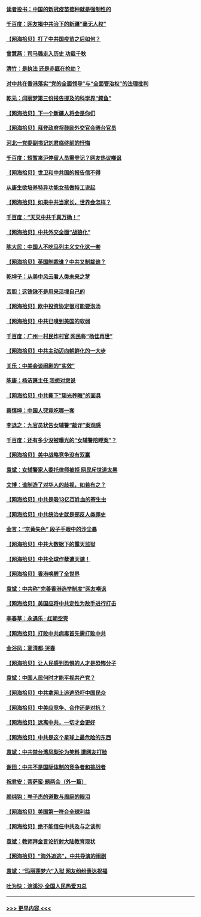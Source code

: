 #### [读者投书：中国的新冠疫苗接种就是强制性的](../pages/nsc993/n12859932.md?t=04062302) 
#### [千百度：网友揭中共治下的新疆“毫无人权”](../pages/nsc993/n12858385.md?t=04062302) 
#### [【网海拾贝】打了中共国疫苗之后如何？](../pages/nsc993/n12857866.md?t=04062302) 
#### [曾慧燕：司马璐走入历史 功载千秋](../pages/nsc993/n12856996.md?t=04062302) 
#### [清竹：是执法 还是赤匪在抢劫？](../pages/nsc993/n12856952.md?t=04062302) 
#### [对中共在香港落实“党的全面领导”与“全面管治权”的法理批判](../pages/nsc993/n12856929.md?t=04062302) 
#### [乾元：闫丽梦第三份报告提及的科学界“鳄鱼”](../pages/nsc993/n12855985.md?t=04062302) 
#### [【网海拾贝】下一个新疆人将会是你们](../pages/nsc993/n12855864.md?t=04062302) 
#### [【网海拾贝】拜登政府将鼓励外交官会晤台官员](../pages/nsc993/n12853615.md?t=04062302) 
#### [河北一党委副书记刘君临终前的忏悔](../pages/nsc993/n12849420.md?t=04062302) 
#### [千百度：短暂来沪停留人员需登记？网友热议嘲讽](../pages/nsc993/n12853497.md?t=04062302) 
#### [【网海拾贝】世卫和中共国的报告信不得](../pages/nsc993/n12850902.md?t=04062302) 
#### [从康生欲培养特异功能女孩做特工说起](../pages/nsc993/n12849289.md?t=04062302) 
#### [【网海拾贝】如果中共当家长，世界会怎样？](../pages/nsc993/n12848436.md?t=04062302) 
#### [千百度：“天灭中共千真万确！”](../pages/nsc993/n12845659.md?t=04062302) 
#### [【网海拾贝】中共外交全面“战狼化”](../pages/nsc993/n12845607.md?t=04062302) 
#### [陈大民：中国人不吃马列主义文化这一套](../pages/nsc993/n12842496.md?t=04062302) 
#### [【网海拾贝】英国制裁谁？中共又制裁谁？](../pages/nsc993/n12840909.md?t=04062302) 
#### [乾坤子：从美中风云看人类未来之梦](../pages/nsc993/n12840590.md?t=04062302) 
#### [苦胆：这铁锹不是用来活埋自己的](../pages/nsc993/n12839512.md?t=04062302) 
#### [【网海拾贝】欧中投资协定很可能要泡汤](../pages/nsc993/n12835122.md?t=04062302) 
#### [【网海拾贝】中共已嗅到美国的软弱](../pages/nsc993/n12832411.md?t=04062302) 
#### [千百度：广州一村民炸村官 网民称“杨佳再世”](../pages/nsc993/n12832380.md?t=04062302) 
#### [【网海拾贝】中共主动迈向朝鲜化的一大步](../pages/nsc993/n12829887.md?t=04062302) 
#### [关乐：中美会谈闹剧的“实效”](../pages/nsc993/n12826698.md?t=04062302) 
#### [陈康：杨洁篪主任  我想对您说](../pages/nsc993/n12826609.md?t=04062302) 
#### [【网海拾贝】中共撕下“韬光养晦”的面具](../pages/nsc993/n12826459.md?t=04062302) 
#### [蔡慎坤：中国人究竟吃哪一套](../pages/nsc993/n12826010.md?t=04062302) 
#### [李退之：九官员状告女辅警“敲诈”案观感](../pages/nsc993/n12823984.md?t=04062302) 
#### [千百度：还有多少没被曝光的“女辅警陪睡案”？](../pages/nsc993/n12822136.md?t=04062302) 
#### [【网海拾贝】美中战略竞争没有双赢](../pages/nsc993/n12822105.md?t=04062302) 
#### [袁斌：女辅警家人委托律师被拒 网民斥世道太黑](../pages/nsc993/n12822004.md?t=04062302) 
#### [文博：谁制造了对华人的歧视，如若有之？](../pages/nsc993/n12821635.md?t=04062302) 
#### [【网海拾贝】中共是吸13亿百姓血的寄生虫](../pages/nsc993/n12819191.md?t=04062302) 
#### [【网海拾贝】中共统治史就是部反人类罪史](../pages/nsc993/n12816738.md?t=04062302) 
#### [金言：“京黄失色” 段子手眼中的沙尘暴](../pages/nsc993/n12815700.md?t=04062302) 
#### [【网海拾贝】中共大数据下的露天监狱](../pages/nsc993/n12811075.md?t=04062302) 
#### [【网海拾贝】中共全球作孽遭天谴！](../pages/nsc993/n12810258.md?t=04062302) 
#### [【网海拾贝】香港唤醒了全世界](../pages/nsc993/n12809100.md?t=04062302) 
#### [袁斌：中共称“完善香港选举制度”网友嘲讽](../pages/nsc993/n12808994.md?t=04062302) 
#### [【网海拾贝】美国应将中共定性为敌手进行打击](../pages/nsc993/n12806870.md?t=04062302) 
#### [李春草：永遇乐 · 红朝空壳](../pages/nsc993/n12805365.md?t=04062302) 
#### [【网海拾贝】打败中共病毒首先需打败中共](../pages/nsc993/n12803930.md?t=04062302) 
#### [金浴凤：宴清都‧哭春](../pages/nsc993/n12801601.md?t=04062302) 
#### [【网海拾贝】让人民感到恐惧的人才是恐怖分子](../pages/nsc993/n12799347.md?t=04062302) 
#### [袁斌：中国人民何时才能平视共产党？](../pages/nsc993/n12799306.md?t=04062302) 
#### [【网海拾贝】中共拿网上追逃恐吓中国民众](../pages/nsc993/n12796905.md?t=04062302) 
#### [【网海拾贝】中美应竞争、合作还是对抗？](../pages/nsc993/n12794675.md?t=04062302) 
#### [【网海拾贝】远离中共，一切才会更好](../pages/nsc993/n12793572.md?t=04062302) 
#### [【网海拾贝】中共是这个星球上最危险的东西](../pages/nsc993/n12791400.md?t=04062302) 
#### [袁斌：中共禁台湾凤梨沦为笑料 遭网友打脸](../pages/nsc993/n12791335.md?t=04062302) 
#### [谢田：中共不是国际体制的竞争者和挑战者](../pages/nsc993/n12791212.md?t=04062302) 
#### [祝君安：菩萨蛮·题两会（外一篇）](../pages/nsc993/n12786801.md?t=04062302) 
#### [颜纯钩：岑子杰的道歉与周庭的眼泪](../pages/nsc993/n12786775.md?t=04062302) 
#### [【网海拾贝】美国第一符合全球利益](../pages/nsc993/n12786666.md?t=04062302) 
#### [【网海拾贝】绝不能信任中共及与之谈判](../pages/nsc993/n12784266.md?t=04062302) 
#### [袁斌：教师拜金言论折射大陆教育现状](../pages/nsc993/n12783868.md?t=04062302) 
#### [【网海拾贝】“海外追逃”，中共导演的闹剧](../pages/nsc993/n12781638.md?t=04062302) 
#### [袁斌：“玛丽莲梦六”入狱 网友纷纷表达祝福](../pages/nsc993/n12781432.md?t=04062302) 
#### [吐为快：浣溪沙·全国人民热爱刃总](../pages/nsc993/n12781393.md?t=04062302) 

----
#### [ >>> 更早内容 <<< ](../indexes/nsc993-earlier.md)
